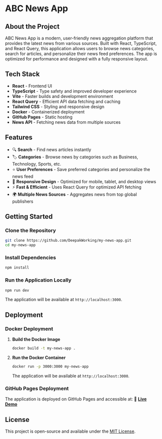 # ABC News App

## About the Project
ABC News App is a modern, user-friendly news aggregation platform that provides the latest news from various sources. Built with React, TypeScript, and React Query, this application allows users to browse news categories, search for articles, and personalize their news feed preferences. The app is optimized for performance and designed with a fully responsive layout.

## Tech Stack
- **React** - Frontend UI
- **TypeScript** - Type safety and improved developer experience
- **Vite** - Faster builds and development environment
- **React Query** - Efficient API data fetching and caching
- **Tailwind CSS** - Styling and responsive design
- **Docker** - Containerized deployment
- **GitHub Pages** - Static hosting
- **News API** - Fetching news data from multiple sources

## Features
- 🔍 **Search** - Find news articles instantly
- 🏷 **Categories** - Browse news by categories such as Business, Technology, Sports, etc.
- ⭐ **User Preferences** - Save preferred categories and personalize the news feed
- 📱 **Responsive Design** - Optimized for mobile, tablet, and desktop views
- ⚡ **Fast & Efficient** - Uses React Query for optimized API fetching
- 🌍 **Multiple News Sources** - Aggregates news from top global publishers

## Getting Started
### Clone the Repository
```sh
git clone https://github.com/DeepakWorking/my-news-app.git
cd my-news-app
```

### Install Dependencies
```sh
npm install
```

### Run the Application Locally
```sh
npm run dev
```
The application will be available at `http://localhost:3000`.

## Deployment
### Docker Deployment
1. **Build the Docker Image**
   ```sh
   docker build -t my-news-app .
   ```
2. **Run the Docker Container**
   ```sh
   docker run -p 3000:3000 my-news-app
   ```
   The application will be available at `http://localhost:3000`.

### GitHub Pages Deployment
The application is deployed on GitHub Pages and accessible at:
🔗 **[Live Demo](https://deepakworking.github.io/my-news-app/)**

## License
This project is open-source and available under the [MIT License](LICENSE).

